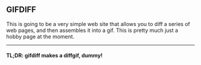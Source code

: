 ## GIFDIFF

This is going to be a very simple web site that allows you to diff a series of
web pages, and then assembles it into a gif. This is pretty much just a hobby
page at the moment.

---------------------------

#### TL;DR: gifdiff makes a diffgif, dummy!
